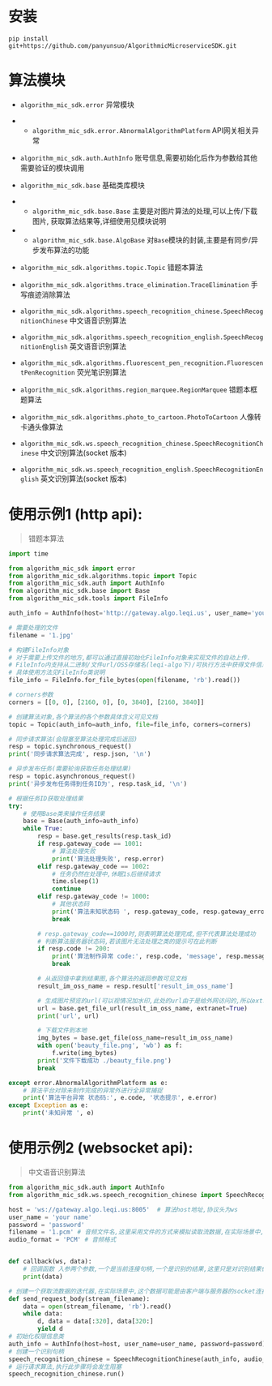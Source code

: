 # 安装  
`pip install git+https://github.com/panyunsuo/AlgorithmicMicroserviceSDK.git`

# 算法模块

* `algorithm_mic_sdk.error` 异常模块  
* * `algorithm_mic_sdk.error.AbnormalAlgorithmPlatform` API网关相关异常  
* `algorithm_mic_sdk.auth.AuthInfo` 账号信息,需要初始化后作为参数给其他需要验证的模块调用  
* `algorithm_mic_sdk.base` 基础类库模块
* * `algorithm_mic_sdk.base.Base` 主要是对图片算法的处理,可以上传/下载图片, 获取算法结果等,详细使用见模块说明
* * `algorithm_mic_sdk.base.AlgoBase` 对`Base`模块的封装,主要是有同步/异步发布算法的功能

* `algorithm_mic_sdk.algorithms.topic.Topic` 错题本算法
* `algorithm_mic_sdk.algorithms.trace_elimination.TraceElimination` 手写痕迹消除算法
* `algorithm_mic_sdk.algorithms.speech_recognition_chinese.SpeechRecognitionChinese` 中文语音识别算法
* `algorithm_mic_sdk.algorithms.speech_recognition_english.SpeechRecognitionEnglish` 英文语音识别算法
* `algorithm_mic_sdk.algorithms.fluorescent_pen_recognition.FluorescentPenRecognition` 荧光笔识别算法
* `algorithm_mic_sdk.algorithms.region_marquee.RegionMarquee` 错题本框题算法
* `algorithm_mic_sdk.algorithms.photo_to_cartoon.PhotoToCartoon` 人像转卡通头像算法

* `algorithm_mic_sdk.ws.speech_recognition_chinese.SpeechRecognitionChinese` 中文识别算法(socket 版本)
* `algorithm_mic_sdk.ws.speech_recognition_english.SpeechRecognitionEnglish` 英文识别算法(socket 版本)

# 使用示例1 (http api): 
> 错题本算法

```python
import time

from algorithm_mic_sdk import error
from algorithm_mic_sdk.algorithms.topic import Topic
from algorithm_mic_sdk.auth import AuthInfo
from algorithm_mic_sdk.base import Base
from algorithm_mic_sdk.tools import FileInfo

auth_info = AuthInfo(host='http://gateway.algo.leqi.us', user_name='your name', password='your password')

# 需要处理的文件
filename = '1.jpg'

# 构建FileInfo对象
# 对于需要上传文件的地方,都可以通过直接初始化FileInfo对象来实现文件的自动上传.
# FileInfo内支持从二进制/文件url/OSS存储名(leqi-algo下)/可执行方法中获得文件信息
# 具体使用方法见FileInfo类说明
file_info = FileInfo.for_file_bytes(open(filename, 'rb').read())

# corners参数
corners = [[0, 0], [2160, 0], [0, 3840], [2160, 3840]]

# 创建算法对象,各个算法的各个参数具体含义可见文档
topic = Topic(auth_info=auth_info, file=file_info, corners=corners)

# 同步请求算法(会阻塞至算法处理完成后返回)
resp = topic.synchronous_request()
print('同步请求算法完成', resp.json, '\n')

# 异步发布任务(需要轮询获取任务处理结果)
resp = topic.asynchronous_request()
print('异步发布任务得到任务ID为', resp.task_id, '\n')

# 根据任务ID获取处理结果
try:
    # 使用Base类来操作任务结果
    base = Base(auth_info=auth_info)
    while True:
        resp = base.get_results(resp.task_id)
        if resp.gateway_code == 1001:
            # 算法处理失败
            print('算法处理失败', resp.error)
        elif resp.gateway_code == 1002:
            # 任务仍然在处理中,休眠1s后继续请求
            time.sleep(1)
            continue
        elif resp.gateway_code != 1000:
            # 其他状态码
            print('算法未知状态码 ', resp.gateway_code, resp.gateway_error)
            break

        # resp.gateway_code==1000时,则表明算法处理完成,但不代表算法处理成功
        # 判断算法服务器状态码,若该图片无法处理之类的提示可在此判断
        if resp.code != 200:
            print('算法制作异常 code:', resp.code, 'message', resp.message)
            break

        # 从返回值中拿到结果图,各个算法的返回参数可见文档
        result_im_oss_name = resp.result['result_im_oss_name']

        # 生成图片预览的url(可以视情况加水印,此处的url由于是给外网访问的,所以extranet参数要为True)
        url = base.get_file_url(result_im_oss_name, extranet=True)
        print('url', url)

        # 下载文件到本地
        img_bytes = base.get_file(oss_name=result_im_oss_name)
        with open('beauty_file.png', 'wb') as f:
            f.write(img_bytes)
        print('文件下载成功 ./beauty_file.png')
        break

except error.AbnormalAlgorithmPlatform as e:
    # 算法平台对除未制作完成的异常外进行全异常捕捉
    print('算法平台异常 状态码:', e.code, '状态提示', e.error)
except Exception as e:
    print('未知异常 ', e)
```

# 使用示例2 (websocket api):
> 中文语音识别算法

```python
from algorithm_mic_sdk.auth import AuthInfo
from algorithm_mic_sdk.ws.speech_recognition_chinese import SpeechRecognitionChinese

host = 'ws://gateway.algo.leqi.us:8005'  # 算法host地址,协议头为ws
user_name = 'your name'
password = 'password'
filename = '1.pcm' # 音频文件名,这里采用文件的方式来模拟读取流数据,在实际场景中,这个数据可能是由客户端与服务器的socket连接句柄中读取
audio_format = 'PCM' # 音频格式


def callback(ws, data):
    # 回调函数 入参两个参数,一个是当前连接句柄,一个是识别的结果,这里只是对识别结果做简单输出
    print(data)

# 创建一个获取流数据的迭代器,在实际场景中,这个数据可能是由客户端与服务器的socket连接句柄中读取
def send_request_body(stream_filename):
    data = open(stream_filename, 'rb').read()
    while data:
        d, data = data[:320], data[320:]
        yield d
# 初始化权限信息类
auth_info = AuthInfo(host=host, user_name=user_name, password=password)
# 创建一个识别句柄
speech_recognition_chinese = SpeechRecognitionChinese(auth_info, audio_format, send_request_body(filename), callback)
# 运行请求算法,执行此步骤将会发生阻塞
speech_recognition_chinese.run()
``` 